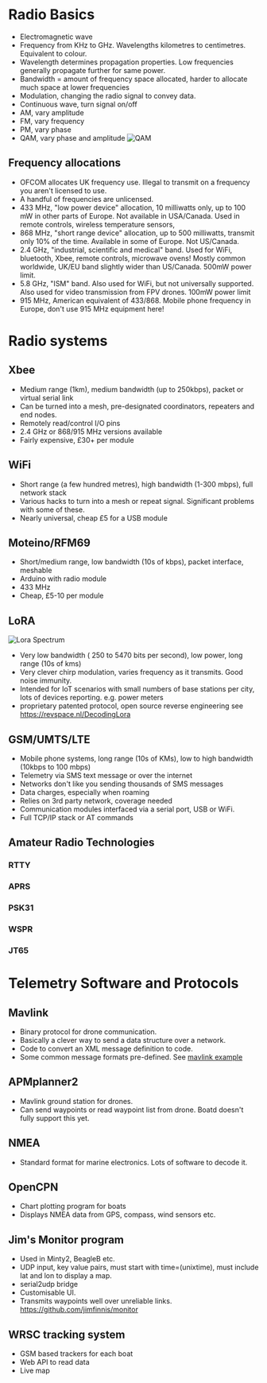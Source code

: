 # Radio Basics
* Electromagnetic wave
* Frequency from KHz to GHz. Wavelengths kilometres to centimetres. Equivalent to colour.
* Wavelength determines propagation properties. Low frequencies generally propagate further for same power.
* Bandwidth = amount of frequency space allocated, harder to allocate much space at lower frequencies
* Modulation, changing the radio signal to convey data.
* Continuous wave, turn signal on/off
* AM, vary amplitude
* FM, vary frequency
* PM, vary phase
* QAM, vary phase and amplitude
![QAM](https://upload.wikimedia.org/wikipedia/commons/9/90/QAM16_Demonstration.gif)
## Frequency allocations
* OFCOM allocates UK frequency use. Illegal to transmit on a frequency you aren't licensed to use.
* A handful of frequencies are unlicensed. 
* 433 MHz, "low power device" allocation, 10 milliwatts only, up to 100 mW in other parts of Europe. Not available in USA/Canada. 
Used in remote controls, wireless temperature sensors, 
* 868 MHz, "short range device" allocation, up to 500 milliwatts, transmit only 10% of the time. Available in some of Europe. Not US/Canada.
* 2.4 GHz, "industrial, scientific and medical" band. Used for WiFi, bluetooth, Xbee, remote controls, microwave ovens! Mostly common worldwide, UK/EU band slightly wider than US/Canada. 500mW power limit.
* 5.8 GHz, "ISM" band. Also used for WiFi, but not universally supported. Also used for video transmission from FPV drones. 100mW power limit
* 915 MHz, American equivalent of 433/868. Mobile phone frequency in Europe, don't use 915 MHz equipment here!

# Radio systems
## Xbee
* Medium range (1km), medium bandwidth (up to 250kbps), packet or virtual serial link
* Can be turned into a mesh, pre-designated coordinators, repeaters and end nodes.
* Remotely read/control I/O pins
* 2.4 GHz or 868/915 MHz versions available
* Fairly expensive, £30+ per module
## WiFi
* Short range (a few hundred metres), high bandwidth (1-300 mbps), full network stack
* Various hacks to turn into a mesh or repeat signal. Significant problems with some of these.
* Nearly universal, cheap £5 for a USB module
## Moteino/RFM69
* Short/medium range, low bandwidth (10s of kbps), packet interface, meshable
* Arduino with radio module
* 433 MHz
* Cheap, £5-10 per module 
## LoRA
![Lora Spectrum](https://revspace.nl/images/d/d2/DecodingLora_Project.jpg)
* Very low bandwidth ( 250 to 5470 bits per second), low power, long range (10s of kms)
* Very clever chirp modulation, varies frequency as it transmits. Good noise immunity.
* Intended for IoT scenarios with small numbers of base stations per city, lots of devices reporting. e.g. power meters
* proprietary patented protocol, open source reverse engineering see https://revspace.nl/DecodingLora
## GSM/UMTS/LTE
* Mobile phone systems, long range (10s of KMs), low to high bandwidth (10kbps to 100 mbps)
* Telemetry via SMS text message or over the internet
* Networks don't like you sending thousands of SMS messages
* Data charges, especially when roaming
* Relies on 3rd party network, coverage needed
* Communication modules interfaced via a serial port, USB or WiFi.
* Full TCP/IP stack or AT commands


## Amateur Radio Technologies
### RTTY
### APRS
### PSK31
### WSPR
### JT65 

# Telemetry Software and Protocols
## Mavlink
* Binary protocol for drone communication.
* Basically a clever way to send a data structure over a network.
* Code to convert an XML message definition to code.
* Some common message formats pre-defined. See [mavlink example](https://en.wikipedia.org/wiki/MAVLink#Messages)
## APMplanner2
* Mavlink ground station for drones.
* Can send waypoints or read waypoint list from drone. Boatd doesn't fully support this yet.

## NMEA
* Standard format for marine electronics. Lots of software to decode it.
## OpenCPN
* Chart plotting program for boats
* Displays NMEA data from GPS, compass, wind sensors etc.
## Jim's Monitor program
* Used in Minty2, BeagleB etc.
* UDP input, key value pairs, must start with time=(unixtime), must include lat and lon to display a map.
* serial2udp bridge
* Customisable UI.
* Transmits waypoints well over unreliable links.
https://github.com/jimfinnis/monitor
## WRSC tracking system
* GSM based trackers for each boat
* Web API to read data
* Live map

